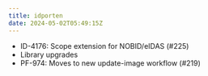 ```yaml
---
title: idporten
date: 2024-05-02T05:49:15Z
---
```

- ID-4176: Scope extension for NOBID/eIDAS (#225)
- Library upgrades
- PF-974: Moves to new update-image workflow (#219)

